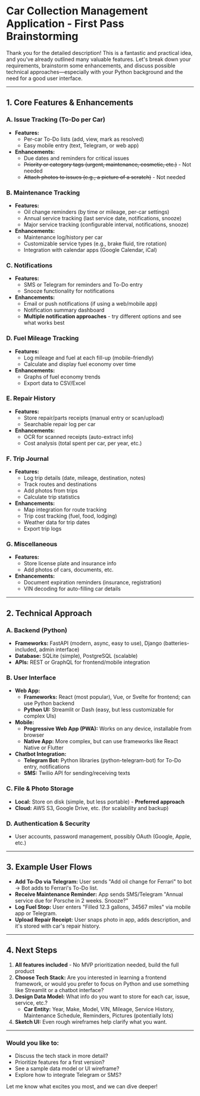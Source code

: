 # Car Collection Management Application - First Pass Brainstorming

Thank you for the detailed description! This is a fantastic and practical idea, and you've already outlined many valuable features. Let's break down your requirements, brainstorm some enhancements, and discuss possible technical approaches—especially with your Python background and the need for a good user interface.

---

## 1. Core Features & Enhancements

### A. Issue Tracking (To-Do per Car)
- **Features:**
  - Per-car To-Do lists (add, view, mark as resolved)
  - Easy mobile entry (text, Telegram, or web app)
- **Enhancements:**
  - Due dates and reminders for critical issues
  - ~~Priority or category tags (urgent, maintenance, cosmetic, etc.)~~ - Not needed
  - ~~Attach photos to issues (e.g., a picture of a scratch)~~ - Not needed

### B. Maintenance Tracking
- **Features:**
  - Oil change reminders (by time or mileage, per-car settings)
  - Annual service tracking (last service date, notifications, snooze)
  - Major service tracking (configurable interval, notifications, snooze)
- **Enhancements:**
  - Maintenance log/history per car
  - Customizable service types (e.g., brake fluid, tire rotation)
  - Integration with calendar apps (Google Calendar, iCal)

### C. Notifications
- **Features:**
  - SMS or Telegram for reminders and To-Do entry
  - Snooze functionality for notifications
- **Enhancements:**
  - Email or push notifications (if using a web/mobile app)
  - Notification summary dashboard
  - **Multiple notification approaches** - try different options and see what works best

### D. Fuel Mileage Tracking
- **Features:**
  - Log mileage and fuel at each fill-up (mobile-friendly)
  - Calculate and display fuel economy over time
- **Enhancements:**
  - Graphs of fuel economy trends
  - Export data to CSV/Excel

### E. Repair History
- **Features:**
  - Store repair/parts receipts (manual entry or scan/upload)
  - Searchable repair log per car
- **Enhancements:**
  - OCR for scanned receipts (auto-extract info)
  - Cost analysis (total spent per car, per year, etc.)

### F. Trip Journal
- **Features:**
  - Log trip details (date, mileage, destination, notes)
  - Track routes and destinations
  - Add photos from trips
  - Calculate trip statistics
- **Enhancements:**
  - Map integration for route tracking
  - Trip cost tracking (fuel, food, lodging)
  - Weather data for trip dates
  - Export trip logs

### G. Miscellaneous
- **Features:**
  - Store license plate and insurance info
  - Add photos of cars, documents, etc.
- **Enhancements:**
  - Document expiration reminders (insurance, registration)
  - VIN decoding for auto-filling car details

---

## 2. Technical Approach

### A. Backend (Python)
- **Frameworks:** FastAPI (modern, async, easy to use), Django (batteries-included, admin interface)
- **Database:** SQLite (simple), PostgreSQL (scalable)
- **APIs:** REST or GraphQL for frontend/mobile integration

### B. User Interface
- **Web App:** 
  - **Frameworks:** React (most popular), Vue, or Svelte for frontend; can use Python backend
  - **Python UI:** Streamlit or Dash (easy, but less customizable for complex UIs)
- **Mobile:**
  - **Progressive Web App (PWA):** Works on any device, installable from browser
  - **Native App:** More complex, but can use frameworks like React Native or Flutter
- **Chatbot Integration:**
  - **Telegram Bot:** Python libraries (python-telegram-bot) for To-Do entry, notifications
  - **SMS:** Twilio API for sending/receiving texts

### C. File & Photo Storage
- **Local:** Store on disk (simple, but less portable) - **Preferred approach**
- **Cloud:** AWS S3, Google Drive, etc. (for scalability and backup)

### D. Authentication & Security
- User accounts, password management, possibly OAuth (Google, Apple, etc.)

---

## 3. Example User Flows

- **Add To-Do via Telegram:** User sends "Add oil change for Ferrari" to bot → Bot adds to Ferrari's To-Do list.
- **Receive Maintenance Reminder:** App sends SMS/Telegram "Annual service due for Porsche in 2 weeks. Snooze?"
- **Log Fuel Stop:** User enters "Filled 12.3 gallons, 34567 miles" via mobile app or Telegram.
- **Upload Repair Receipt:** User snaps photo in app, adds description, and it's stored with car's repair history.

---

## 4. Next Steps

1. **All features included** - No MVP prioritization needed, build the full product
2. **Choose Tech Stack:** Are you interested in learning a frontend framework, or would you prefer to focus on Python and use something like Streamlit or a chatbot interface?
3. **Design Data Model:** What info do you want to store for each car, issue, service, etc.?
   - **Car Entity:** Year, Make, Model, VIN, Mileage, Service History, Maintenance Schedule, Reminders, Pictures (potentially lots)
4. **Sketch UI:** Even rough wireframes help clarify what you want.

---

### Would you like to:
- Discuss the tech stack in more detail?
- Prioritize features for a first version?
- See a sample data model or UI wireframe?
- Explore how to integrate Telegram or SMS?

Let me know what excites you most, and we can dive deeper! 